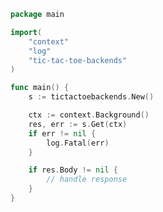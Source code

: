 <!-- Start SDK Example Usage -->


```go
package main

import(
	"context"
	"log"
	"tic-tac-toe-backends"
)

func main() {
    s := tictactoebackends.New()

    ctx := context.Background()
    res, err := s.Get(ctx)
    if err != nil {
        log.Fatal(err)
    }

    if res.Body != nil {
        // handle response
    }
}
```
<!-- End SDK Example Usage -->